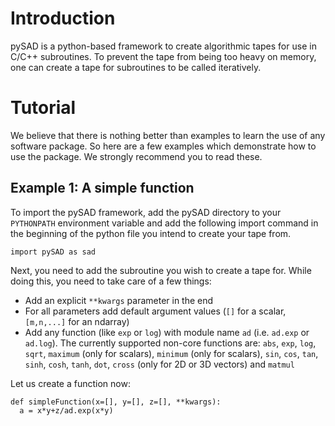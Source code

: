 # Introduction

pySAD is a python-based framework to create algorithmic tapes for use in C/C++
subroutines. To prevent the tape from being too heavy on memory, one can create
a tape for subroutines to be called iteratively.

# Tutorial

We believe that there is nothing better than examples to learn the use of any
software package. So here are a few examples which demonstrate how to use the
package. We strongly recommend you to read these.

## Example 1: A simple function

To import the pySAD framework, add the pySAD directory to your `PYTHONPATH`
environment variable and add the following import command in the beginning
of the python file you intend to create your tape from.
```
import pySAD as sad
```
Next, you need to add the subroutine you wish to create a tape for. While doing
this, you need to take care of a few things:
- Add an explicit `**kwargs` parameter in the end
- For all parameters add default argument values (`[]` for a scalar, `[m,n,...]`
for an ndarray)
- Add any function (like `exp` or `log`) with module name `ad` (i.e.
`ad.exp` or `ad.log`). The currently supported non-core functions are:
`abs`, `exp`, `log`, `sqrt`, `maximum` (only for scalars),
`minimum` (only for scalars), `sin`, `cos`, `tan`, `sinh`, `cosh`, `tanh`,
`dot`, `cross` (only for 2D or 3D vectors) and `matmul`

Let us create a function now:
```
def simpleFunction(x=[], y=[], z=[], **kwargs):
  a = x*y+z/ad.exp(x*y)
```
